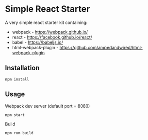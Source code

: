 # Simple React Starter

A very simple react starter kit containing:
* webpack - https://webpack.github.io/
* react - https://facebook.github.io/react/
* babel - https://babeljs.io/
* html-webpack-plugin - https://github.com/ampedandwired/html-webpack-plugin

## Installation
```
npm install
```

## Usage
Webpack dev server (default port = 8080)
```
npm start
```

Build
```
npm run build
```
